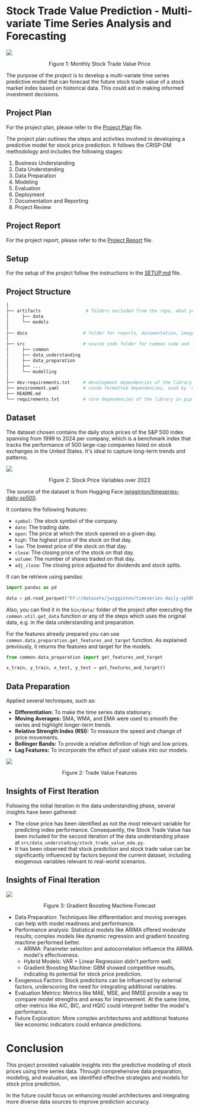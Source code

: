 # Stock Trade Value Prediction - Multi-variate Time Series Analysis and Forecasting

![](docs/img/trade_value/monthly_trade_value_price.png)
<p style="text-align: center">Figure 1: Monthly Stock Trade Value Price</p>

The purpose of the project is to develop a multi-variate time series predictive model that can forecast the future stock 
trade value of a stock market index based on historical data. This could aid in making informed investment decisions.

## Project Plan

For the project plan, please refer to the [Project Plan](docs/Project_Plan.md) file.

The project plan outlines the steps and activities involved in developing a predictive model for stock price prediction.
It follows the CRISP-DM methodology and includes the following stages:

1. Business Understanding
2. Data Understanding
3. Data Preparation
4. Modeling
5. Evaluation
6. Deployment
7. Documentation and Reporting
8. Project Review

## Project Report

For the project report, please refer to the [Project Report](docs/Project_Report.md) file.

## Setup

For the setup of the project follow the instructions in the [SETUP.md](docs/SETUP.md) file.

## Project Structure

```bash
│
├── artifacts                 # folders excluded from the repo, what you store here it won't be store in the repo
│     ├── data
│     └── models
│
├── docs                     # folder for reports, documentation, images, etc.
│
├── src                      # source code folder for common code and for CRISP-DM steps
│     ├── common
│     ├── data_understanding
│     ├── data_preparation
│     ├── ...               
│     └── modelling
│
├── dev-requirements.txt     # development dependencies of the library in pip format
├── environment.yaml         # conda formatted dependencies, used by 'make init' to create the virtualenv
├── README.md                
└── requirements.txt         # core dependencies of the library in pip format
```

## Dataset

The dataset chosen contains the daily stock prices of the S&P 500 index spanning from 1999 to 2024 per company, which is
a benchmark index that tracks the performance of 500 large-cap companies listed on stock exchanges in the United States.
It's ideal to capture long-term trends and patterns.

![](docs/img/eda/price_over_2023.png)
<p style="text-align: center">Figure 2: Stock Price Variables over 2023</p>

The source of the dataset is from Hugging Face [jwigginton/timeseries-daily-sp500](https://huggingface.co/datasets/jwigginton/timeseries-daily-sp500).

It contains the following features:
   - `symbol`: The stock symbol of the company.
   - `date`: The trading date.
   - `open`: The price at which the stock opened on a given day.
   - `high`: The highest price of the stock on that day.
   - `low`: The lowest price of the stock on that day.
   - `close`: The closing price of the stock on that day.
   - `volume`: The number of shares traded on that day.
   - `adj_close`: The closing price adjusted for dividends and stock splits.


It can be retrieve using pandas:

```python
import pandas as pd

data = pd.read_parquet("hf://datasets/jwigginton/timeseries-daily-sp500/data/train-00000-of-00001.parquet")
```

Also, you can find it in the `bin/data/` folder of the project after executing the `common.util.get_data` function or
any of the steps which uses the original data, e.g. in the data understanding and preparation.

For the features already prepared you can use `common.data_preparation.get_features_and_target` function. As explained 
previously, it returns the features and target for the models.

```python
from common.data_preparation import get_features_and_target

x_train, y_train, x_test, y_test = get_features_and_target()
```

## Data Preparation

Applied several techniques, such as:

- **Differentiation:** To make the time series data stationary.
- **Moving Averages:** SMA, WMA, and EMA were used to smooth the series and highlight longer-term trends.
- **Relative Strength Index (RSI):** To measure the speed and change of price movements.
- **Bollinger Bands:** To provide a relative definition of high and low prices.
- **Lag Features:** To incorporate the effect of past values into our models.

![](docs/img/trade_value_features_log_over_2023.png)
<p style="text-align: center">Figure 2: Trade Value Features</p>


## Insights of First Iteration

Following the initial iteration in the data understanding phase, several insights have been gathered:

- The close price has been identified as not the most relevant variable for predicting index performance. Consequently, 
the Stock Trade Value has been included for the second iteration of the data understanding phase at 
`src/data_understading/stock_trade_value_eda.py`.
- It has been observed that stock prediction and stock trade value can be significantly influenced by factors beyond 
the current dataset, including exogenous variables relevant to real-world scenarios.

## Insights of Final Iteration

![](docs/img/forecast/GBM_Model_forecast.png)
<p style="text-align: center">Figure 3: Gradient Boosting Machine Forecast</p>

- Data Preparation: Techniques like differentiation and moving averages can help with model readiness and performance.
- Performance analysis: Statistical models like ARIMA offered moderate results; complex models like dynamic regression and gradient boosting machine performed better.
  - ARIMA: Parameter selection and autocorrelation influence the ARIMA model's effectiveness. 
  - Hybrid Models: VAR + Linear Regression didn't perform well.
  - Gradient Boosting Machine: GBM showed competitive results, indicating its potential for stock price prediction.
- Exogenous Factors: Stock predictions can be influenced by external factors, underscoring the need for integrating additional variables.
- Evaluation Metrics: Metrics like MAE, MSE, and RMSE provide a way to compare model strengths and areas for improvement. At the same time,
other metrics like AIC, BIC, and HQIC could interpret better the model's performance.
- Future Exploration: More complex architectures and additional features like economic indicators could enhance predictions.

# Conclusion

This project provided valuable insights into the predictive modeling of stock prices using time series data. Through comprehensive data preparation, modeling, and evaluation, we identified effective strategies and models for stock price prediction. 

In the future could focus on enhancing model architectures and integrating more diverse data sources to improve prediction accuracy.
